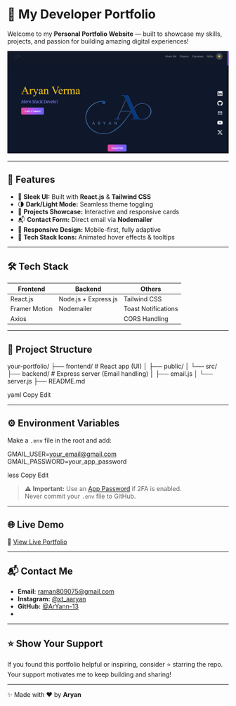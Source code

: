 # 🚀 My Developer Portfolio

Welcome to my **Personal Portfolio Website** — built to showcase my skills, projects, and passion for building amazing digital experiences!

![Portfolio Banner](frontend/public/assets/MainPage.png)

---

## 🌟 Features

- 🎨 **Sleek UI:** Built with **React.js** & **Tailwind CSS**
- 🌗 **Dark/Light Mode:** Seamless theme toggling
- 💼 **Projects Showcase:** Interactive and responsive cards
- 📬 **Contact Form:** Direct email via **Nodemailer**
- 📱 **Responsive Design:** Mobile-first, fully adaptive
- 🧰 **Tech Stack Icons:** Animated hover effects & tooltips

---

## 🛠️ Tech Stack

| Frontend      | Backend             | Others                |
|---------------|---------------------|------------------------|
| React.js      | Node.js + Express.js| Tailwind CSS           |
| Framer Motion | Nodemailer          | Toast Notifications    |
| Axios         |                     | CORS Handling          |

---

## 📂 Project Structure

your-portfolio/ ├── frontend/ # React app (UI) │ ├── public/ │ └── src/ ├── backend/ # Express server (Email handling) │ ├── email.js │ └── server.js ├── README.md

yaml
Copy
Edit

---

## ⚙️ Environment Variables

Make a `.env` file in the root and add:

GMAIL_USER=your_email@gmail.com GMAIL_PASSWORD=your_app_password

less
Copy
Edit

> ⚠️ **Important:** Use an [App Password](https://support.google.com/accounts/answer/185833?hl=en) if 2FA is enabled.  
> Never commit your `.env` file to GitHub.

---

## 🌐 Live Demo

🔗 [View Live Portfolio](https://aryann-portfolio.vercel.app/)

---

## 📬 Contact Me

- **Email:** [raman809075@gmail.com](mailto:raman809075@gmail.com)
- **Instagram:** [@xt_aaryan](https://instagram.com/xt_aaryan)
- **GitHub:** [@ArYann-13](https://github.com/ArYann-13)
- 

---

## ⭐ Show Your Support

If you found this portfolio helpful or inspiring, consider ⭐ starring the repo.  
Your support motivates me to keep building and sharing!

---

✨ Made with ❤️ by **Aryan**
